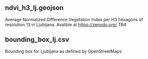 

## ndvi_h3_lj.geojson     
Average Normalized Difference Vegetation Index per H3 hexagons of resolution 13 in Ljubljana.
Avalible at https://zenodo.org/ *TBA*

## bounding_box_lj.csv
Bounding box for Ljubljana as defined by OpenStreetMaps
